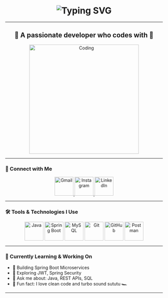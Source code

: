 <!-- ✨ Sleek Welcome Header with Typing Animation -->
<h1 align="center">
  <img src="https://readme-typing-svg.demolab.com?font=Fira+Code&weight=600&size=30&duration=3000&pause=1000&center=true&vCenter=true&width=700&height=70&lines=Hi+%F0%9F%91%8B%2C+I'm+Nishant!;Java+Backend+Developer+from+India;Welcome+to+my+GitHub+Profile" alt="Typing SVG" />
</h1>

---

<h2 align="center">🚀 A passionate developer who codes with 💙</h2>

<p align="center">
  <img src="https://cdn.dribbble.com/users/1162077/screenshots/3848914/media/7ed7d5ca074b48b328150e5a231e8b1f.gif" alt="Coding" width="350"/>
</p>



---

### 💫 Connect with Me

<p align="center">
  <a href="mailto:mattenishant@gmail.com">
    <img src="https://img.icons8.com/clouds/100/000000/gmail-new.png" alt="Gmail" width="60"/>
  </a>
  <a href="https://www.instagram.com/zeconiniar?igsh=MTRicjlldmp1YXhnMQ==">
    <img src="https://img.icons8.com/clouds/100/000000/instagram-new.png" alt="Instagram" width="60"/>
  </a>
  <a href="https://www.linkedin.com/in/YOUR-LINKEDIN-USERNAME/">
    <img src="https://img.icons8.com/clouds/100/000000/linkedin.png" alt="LinkedIn" width="60"/>
  </a>
</p>

---

### 🛠️ Tools & Technologies I Use

<p align="center">
  <img src="https://cdn.jsdelivr.net/gh/devicons/devicon/icons/java/java-original.svg" alt="Java" width="60" height="60"/>
  <img src="https://cdn.jsdelivr.net/gh/devicons/devicon/icons/spring/spring-original.svg" alt="Spring Boot" width="60" height="60"/>
  <img src="https://cdn.jsdelivr.net/gh/devicons/devicon/icons/mysql/mysql-original.svg" alt="MySQL" width="60" height="60"/>
  <img src="https://cdn.jsdelivr.net/gh/devicons/devicon/icons/git/git-original.svg" alt="Git" width="60" height="60"/>
  <img src="https://cdn.jsdelivr.net/gh/devicons/devicon/icons/github/github-original.svg" alt="GitHub" width="60" height="60"/>
  <img src="https://cdn.jsdelivr.net/gh/devicons/devicon/icons/postman/postman-original.svg" alt="Postman" width="60" height="60"/>
</p>

---

### 🚀 Currently Learning & Working On
- 🔭 Building Spring Boot Microservices
- 🔐 Exploring JWT, Spring Security
- 💬 Ask me about: Java, REST APIs, SQL
- 🧠 Fun fact: I love clean code and turbo sound sututu 🏎️

---

